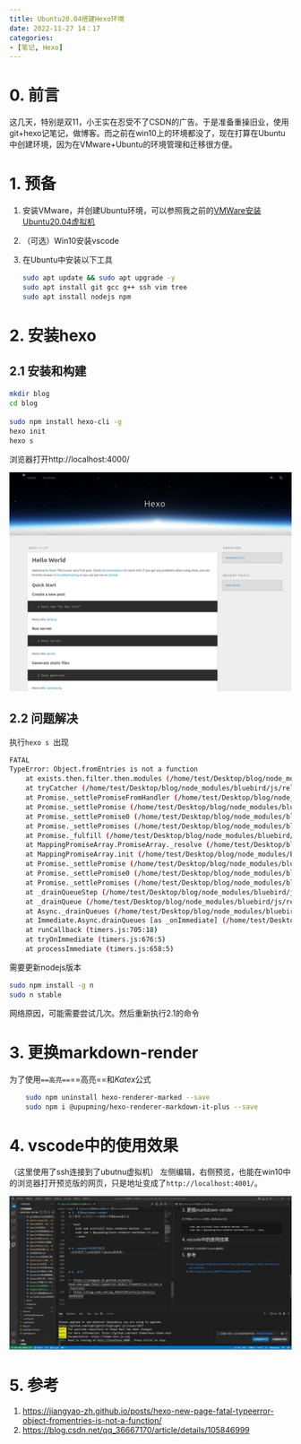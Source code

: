 ```yaml
---
title: Ubuntu20.04搭建Hexo环境
date: 2022-11-27 14：17
categories: 
- [笔记, Hexo]
---
```



# 0. 前言

这几天，特别是双11，小王实在忍受不了CSDN的广告。于是准备重操旧业，使用git+hexo记笔记，做博客。而之前在win10上的环境都没了，现在打算在Ubuntu中创建环境，因为在VMware+Ubuntu的环境管理和迁移很方便。

<!--more-->

# 1. 预备

1. 安装VMware，并创建Ubuntu环境，可以参照我之前的[VMWare安装Ubuntu20.04虚拟机](https://a171232886.github.io/2022/11/27/VMWare安装Ubuntu20.04虚拟机/)

2. （可选）Win10安装vscode

3. 在Ubuntu中安装以下工具

   ```bash
   sudo apt update && sudo apt upgrade -y
   sudo apt install git gcc g++ ssh vim tree
   sudo apt install nodejs npm
   ```

   

# 2. 安装hexo

## 2.1 安装和构建
```bash
mkdir blog
cd blog

sudo npm install hexo-cli -g
hexo init
hexo s
```



浏览器打开http://localhost:4000/

<img src="../images/Ubutnu20.04搭建Hexo环境/image-20221127141624143.png" alt="image-20221127141624143" style="zoom:50%;" />



## 2.2 问题解决

执行`hexo s `出现

```bash
FATAL 
TypeError: Object.fromEntries is not a function
    at exists.then.filter.then.modules (/home/test/Desktop/blog/node_modules/hexo/lib/hexo/load_plugins.js:43:19)
    at tryCatcher (/home/test/Desktop/blog/node_modules/bluebird/js/release/util.js:16:23)
    at Promise._settlePromiseFromHandler (/home/test/Desktop/blog/node_modules/bluebird/js/release/promise.js:547:31)
    at Promise._settlePromise (/home/test/Desktop/blog/node_modules/bluebird/js/release/promise.js:604:18)
    at Promise._settlePromise0 (/home/test/Desktop/blog/node_modules/bluebird/js/release/promise.js:649:10)
    at Promise._settlePromises (/home/test/Desktop/blog/node_modules/bluebird/js/release/promise.js:729:18)
    at Promise._fulfill (/home/test/Desktop/blog/node_modules/bluebird/js/release/promise.js:673:18)
    at MappingPromiseArray.PromiseArray._resolve (/home/test/Desktop/blog/node_modules/bluebird/js/release/promise_array.js:127:19)
    at MappingPromiseArray.init (/home/test/Desktop/blog/node_modules/bluebird/js/release/promise_array.js:75:18)
    at Promise._settlePromise (/home/test/Desktop/blog/node_modules/bluebird/js/release/promise.js:601:21)
    at Promise._settlePromise0 (/home/test/Desktop/blog/node_modules/bluebird/js/release/promise.js:649:10)
    at Promise._settlePromises (/home/test/Desktop/blog/node_modules/bluebird/js/release/promise.js:729:18)
    at _drainQueueStep (/home/test/Desktop/blog/node_modules/bluebird/js/release/async.js:93:12)
    at _drainQueue (/home/test/Desktop/blog/node_modules/bluebird/js/release/async.js:86:9)
    at Async._drainQueues (/home/test/Desktop/blog/node_modules/bluebird/js/release/async.js:102:5)
    at Immediate.Async.drainQueues [as _onImmediate] (/home/test/Desktop/blog/node_modules/bluebird/js/release/async.js:15:14)
    at runCallback (timers.js:705:18)
    at tryOnImmediate (timers.js:676:5)
    at processImmediate (timers.js:658:5)
```



需要更新nodejs版本

```bash
sudo npm install -g n
sudo n stable
```

网络原因，可能需要尝试几次。然后重新执行2.1的命令


# 3. 更换markdown-render
为了使用`==高亮==`==高亮==和$Katex$公式

```bash
    sudo npm uninstall hexo-renderer-marked --save
    sudo npm i @upupming/hexo-renderer-markdown-it-plus --save
```

# 4. vscode中的使用效果
（这里使用了ssh连接到了ubutnu虚拟机）
左侧编辑，右侧预览，也能在win10中的浏览器打开预览版的网页，只是地址变成了`http://localhost:4001/`。

<img src="../images/Ubutnu20.04搭建Hexo环境/image-20221127143421614.png" alt="image-20221127143421614" style="zoom:80%;" />


# 5. 参考

1. https://jiangyao-zh.github.io/posts/hexo-new-page-fatal-typeerror-object-fromentries-is-not-a-function/
2. https://blog.csdn.net/qq_36667170/article/details/105846999

